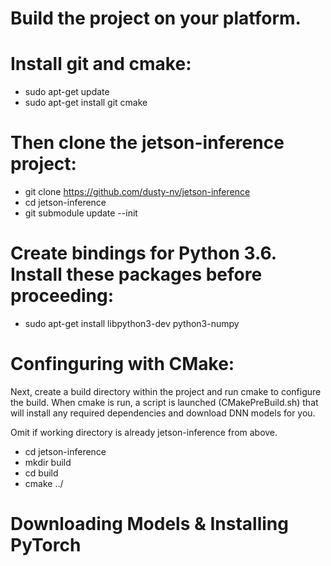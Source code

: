 # Build the project on your platform.

# Install git and cmake:

- sudo apt-get update
- sudo apt-get install git cmake

# Then clone the jetson-inference project:

- git clone https://github.com/dusty-nv/jetson-inference
- cd jetson-inference
- git submodule update --init

# Create bindings for Python 3.6. Install these packages before proceeding:

- sudo apt-get install libpython3-dev python3-numpy

# Confinguring with CMake:

Next, create a build directory within the project and run cmake to configure the build. 
When cmake is run, a script is launched (CMakePreBuild.sh) that will install any required dependencies and download DNN models for you.

Omit if working directory is already jetson-inference from above.
- cd jetson-inference 
- mkdir build
- cd build
- cmake ../

# Downloading Models & Installing PyTorch

